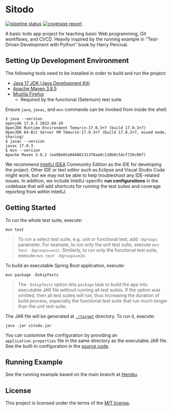 # Sitodo

[![pipeline status](https://gitlab.com/addianto/sitodo/badges/main/pipeline.svg)](https://gitlab.com/addianto/sitodo/-/commits/main)
[![coverage report](https://gitlab.com/addianto/sitodo/badges/main/coverage.svg)](https://gitlab.com/addianto/sitodo/-/commits/main)

A basic todo app project for teaching basic Web programming, Git workflows, and
CI/CD. Heavily inspired by the running example in "Test-Driven Development with
Python" book by Harry Percival.

## Setting Up Development Environment

The following tools need to be installed in order to build and run the project:

-  [Java 17 JDK (Java Development Kit)](https://adoptium.net)
-  [Apache Maven 3.8.5](https://maven.apache.org/download.cgi)
-  [Mozilla Firefox](https://www.mozilla.org/en-US/firefox/)
   - Required by the functional (Selenium) test suite

Ensure `java`, `javac`, and `mvn` commands can be invoked from inside the shell:

```shell
$ java --version
openjdk 17.0.3 2022-04-19
OpenJDK Runtime Environment Temurin-17.0.3+7 (build 17.0.3+7)
OpenJDK 64-Bit Server VM Temurin-17.0.3+7 (build 17.0.3+7, mixed mode, sharing)
$ javac --version
javac 17.0.3
$ mvn --version
Apache Maven 3.8.2 (ea98e05a04480131370aa0c110b8c54cf726c06f)
```

We recommend [IntelliJ IDEA](https://www.jetbrains.com/idea/) Community Edition
as the IDE for developing the project. Other IDE or text editor such as Eclipse
and Visual Studio Code might work, but we may not be able to help troubleshoot
any IDE-related issues. In addition, we include IntelliJ-specific **run configurations**
in the codebase that will add shortcuts for running the test suites and coverage
reporting from within IntelliJ.

## Getting Started

To run the whole test suite, execute:

```shell
mvn test
```

> To run a select test suite, e.g. unit or functional test, add `-Dgroups`
> parameter. For example, to run only the unit test suite, execute
> `mvn test -Dgroups=unit`.  Similarly, to run only the functional test suite,
> execute `mvn test -Dgroups=e2e`.

To build an executable Spring Boot application, execute:

```shell
mvn package -DskipTests
```

> The `-DskipTests` option lets `package` task to build the app into executable
> JAR file without running all test suites. If the option was omitted, then
> all test suites will run, thus increasing the duration of build process,
> especially the functional test suite that run much longer than the unit test
> suite.

The JAR file will be generated at [`./target`](./target) directory. To run it,
execute:

```shell
java -jar sitodo.jar
```

You can customise the configuration by providing an `application.properties`
file in the same directory as the executable JAR file. See the built-in
configuration in the [source code](./src/main/resources/application.properties).

## Running Example

See the running example based on the main branch at [Heroku](https://sitodo-example.herokuapp.com).

## License

This project is licensed under the terms of the [MIT license](./LICENSE).
